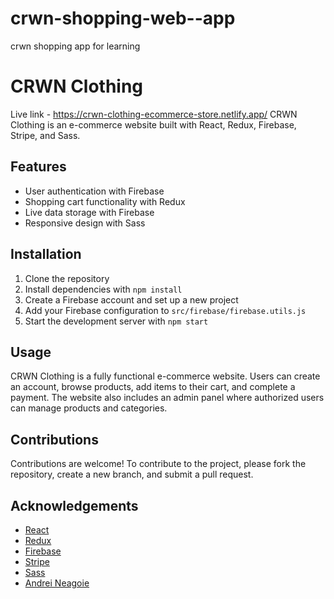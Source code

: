 # crwn-shopping-web--app
crwn shopping app for learning
# CRWN Clothing
Live link - https://crwn-clothing-ecommerce-store.netlify.app/
CRWN Clothing is an e-commerce website built with React, Redux, Firebase, Stripe, and Sass. 

## Features

- User authentication with Firebase
- Shopping cart functionality with Redux
- Live data storage with Firebase
- Responsive design with Sass

## Installation

1. Clone the repository
2. Install dependencies with `npm install`
3. Create a Firebase account and set up a new project
4. Add your Firebase configuration to `src/firebase/firebase.utils.js`
6. Start the development server with `npm start`

## Usage

CRWN Clothing is a fully functional e-commerce website. Users can create an account, browse products, add items to their cart, and complete a payment. The website also includes an admin panel where authorized users can manage products and categories.

## Contributions

Contributions are welcome! To contribute to the project, please fork the repository, create a new branch, and submit a pull request.

## Acknowledgements

- [React](https://reactjs.org/)
- [Redux](https://redux.js.org/)
- [Firebase](https://firebase.google.com/)
- [Stripe](https://stripe.com/)
- [Sass](https://sass-lang.com/)
- [Andrei Neagoie](https://www.udemy.com/user/andrei-neagoie/)


